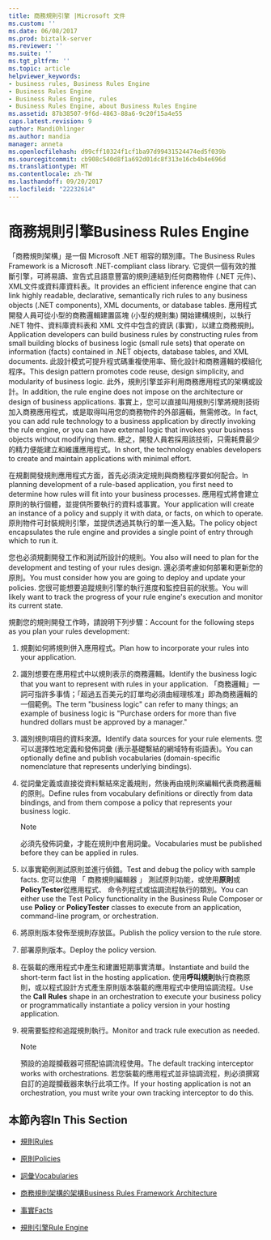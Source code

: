 ```yaml
---
title: 商務規則引擎 |Microsoft 文件
ms.custom: ''
ms.date: 06/08/2017
ms.prod: biztalk-server
ms.reviewer: ''
ms.suite: ''
ms.tgt_pltfrm: ''
ms.topic: article
helpviewer_keywords:
- business rules, Business Rules Engine
- Business Rules Engine
- Business Rules Engine, rules
- Business Rules Engine, about Business Rules Engine
ms.assetid: 87b38507-9f6d-4863-88a6-9c20f15a4e55
caps.latest.revision: 9
author: MandiOhlinger
ms.author: mandia
manager: anneta
ms.openlocfilehash: d99cff10324f1cf1ba97d99431524474ed5f039b
ms.sourcegitcommit: cb908c540d8f1a692d01dc8f313e16cb4b4e696d
ms.translationtype: MT
ms.contentlocale: zh-TW
ms.lasthandoff: 09/20/2017
ms.locfileid: "22232614"
---
```

# <a name="business-rules-engine"></a><span data-ttu-id="342b7-102">商務規則引擎</span><span class="sxs-lookup"><span data-stu-id="342b7-102">Business Rules Engine</span></span>
<span data-ttu-id="342b7-103">「商務規則架構」是一個 Microsoft .NET 相容的類別庫。</span><span class="sxs-lookup"><span data-stu-id="342b7-103">The Business Rules Framework is a Microsoft .NET-compliant class library.</span></span> <span data-ttu-id="342b7-104">它提供一個有效的推斷引擎，可將易讀、宣告式且語意豐富的規則連結到任何商務物件 (.NET 元件)、XML文件或資料庫資料表。</span><span class="sxs-lookup"><span data-stu-id="342b7-104">It provides an efficient inference engine that can link highly readable, declarative, semantically rich rules to any business objects (.NET components), XML documents, or database tables.</span></span> <span data-ttu-id="342b7-105">應用程式開發人員可從小型的商務邏輯建置區塊 (小型的規則集) 開始建構規則，以執行 .NET 物件、資料庫資料表和 XML 文件中包含的資訊 (事實)，以建立商務規則。</span><span class="sxs-lookup"><span data-stu-id="342b7-105">Application developers can build business rules by constructing rules from small building blocks of business logic (small rule sets) that operate on information (facts) contained in .NET objects, database tables, and XML documents.</span></span> <span data-ttu-id="342b7-106">此設計模式可提升程式碼重複使用率、簡化設計和商務邏輯的模組化程序。</span><span class="sxs-lookup"><span data-stu-id="342b7-106">This design pattern promotes code reuse, design simplicity, and modularity of business logic.</span></span> <span data-ttu-id="342b7-107">此外，規則引擎並非利用商務應用程式的架構或設計。</span><span class="sxs-lookup"><span data-stu-id="342b7-107">In addition, the rule engine does not impose on the architecture or design of business applications.</span></span> <span data-ttu-id="342b7-108">事實上，您可以直接叫用規則引擎將規則技術加入商務應用程式，或是取得叫用您的商務物件的外部邏輯，無需修改。</span><span class="sxs-lookup"><span data-stu-id="342b7-108">In fact, you can add rule technology to a business application by directly invoking the rule engine, or you can have external logic that invokes your business objects without modifying them.</span></span> <span data-ttu-id="342b7-109">總之，開發人員若採用該技術，只需耗費最少的精力便能建立和維護應用程式。</span><span class="sxs-lookup"><span data-stu-id="342b7-109">In short, the technology enables developers to create and maintain applications with minimal effort.</span></span>  
  
 <span data-ttu-id="342b7-110">在規劃開發規則應用程式方面，首先必須決定規則與商務程序要如何配合。</span><span class="sxs-lookup"><span data-stu-id="342b7-110">In planning development of a rule-based application, you first need to determine how rules will fit into your business processes.</span></span> <span data-ttu-id="342b7-111">應用程式將會建立原則的執行個體，並提供所要執行的資料或事實。</span><span class="sxs-lookup"><span data-stu-id="342b7-111">Your application will create an instance of a policy and supply it with data, or facts, on which to operate.</span></span> <span data-ttu-id="342b7-112">原則物件可封裝規則引擎，並提供透過其執行的單一進入點。</span><span class="sxs-lookup"><span data-stu-id="342b7-112">The policy object encapsulates the rule engine and provides a single point of entry through which to run it.</span></span>  
  
 <span data-ttu-id="342b7-113">您也必須規劃開發工作和測試所設計的規則。</span><span class="sxs-lookup"><span data-stu-id="342b7-113">You also will need to plan for the development and testing of your rules design.</span></span> <span data-ttu-id="342b7-114">還必須考慮如何部署和更新您的原則。</span><span class="sxs-lookup"><span data-stu-id="342b7-114">You must consider how you are going to deploy and update your policies.</span></span> <span data-ttu-id="342b7-115">您很可能想要追蹤規則引擎的執行進度和監控目前的狀態。</span><span class="sxs-lookup"><span data-stu-id="342b7-115">You will likely want to track the progress of your rule engine's execution and monitor its current state.</span></span>  
  
 <span data-ttu-id="342b7-116">規劃您的規則開發工作時，請說明下列步驟：</span><span class="sxs-lookup"><span data-stu-id="342b7-116">Account for the following steps as you plan your rules development:</span></span>  
  
1.  <span data-ttu-id="342b7-117">規劃如何將規則併入應用程式。</span><span class="sxs-lookup"><span data-stu-id="342b7-117">Plan how to incorporate your rules into your application.</span></span>  
  
2.  <span data-ttu-id="342b7-118">識別想要在應用程式中以規則表示的商務邏輯。</span><span class="sxs-lookup"><span data-stu-id="342b7-118">Identify the business logic that you want to represent with rules in your application.</span></span> <span data-ttu-id="342b7-119">「商務邏輯」一詞可指許多事情；「超過五百美元的訂單均必須由經理核准」即為商務邏輯的一個範例。</span><span class="sxs-lookup"><span data-stu-id="342b7-119">The term "business logic" can refer to many things; an example of business logic is "Purchase orders for more than five hundred dollars must be approved by a manager."</span></span>  
  
3.  <span data-ttu-id="342b7-120">識別規則項目的資料來源。</span><span class="sxs-lookup"><span data-stu-id="342b7-120">Identify data sources for your rule elements.</span></span> <span data-ttu-id="342b7-121">您可以選擇性地定義和發佈詞彙 (表示基礎繫結的網域特有術語表)。</span><span class="sxs-lookup"><span data-stu-id="342b7-121">You can optionally define and publish vocabularies (domain-specific nomenclature that represents underlying bindings).</span></span>  
  
4.  <span data-ttu-id="342b7-122">從詞彙定義或直接從資料繫結來定義規則，然後再由規則來編輯代表商務邏輯的原則。</span><span class="sxs-lookup"><span data-stu-id="342b7-122">Define rules from vocabulary definitions or directly from data bindings, and from them compose a policy that represents your business logic.</span></span>  
  
    > [!NOTE]
    >  <span data-ttu-id="342b7-123">必須先發佈詞彙，才能在規則中套用詞彙。</span><span class="sxs-lookup"><span data-stu-id="342b7-123">Vocabularies must be published before they can be applied in rules.</span></span>  
  
5.  <span data-ttu-id="342b7-124">以事實範例測試原則並進行偵錯。</span><span class="sxs-lookup"><span data-stu-id="342b7-124">Test and debug the policy with sample facts.</span></span> <span data-ttu-id="342b7-125">您可以使用 「 商務規則編輯器 」 測試原則功能，或使用**原則**或**PolicyTester**從應用程式、 命令列程式或協調流程執行的類別。</span><span class="sxs-lookup"><span data-stu-id="342b7-125">You can either use the Test Policy functionality in the Business Rule Composer or use **Policy** or **PolicyTester** classes to execute from an application, command-line program, or orchestration.</span></span>  
  
6.  <span data-ttu-id="342b7-126">將原則版本發佈至規則存放區。</span><span class="sxs-lookup"><span data-stu-id="342b7-126">Publish the policy version to the rule store.</span></span>  
  
7.  <span data-ttu-id="342b7-127">部署原則版本。</span><span class="sxs-lookup"><span data-stu-id="342b7-127">Deploy the policy version.</span></span>  
  
8.  <span data-ttu-id="342b7-128">在裝載的應用程式中產生和建置短期事實清單。</span><span class="sxs-lookup"><span data-stu-id="342b7-128">Instantiate and build the short-term fact list in the hosting application.</span></span> <span data-ttu-id="342b7-129">使用**呼叫規則**執行商務原則，或以程式設計方式產生原則版本裝載的應用程式中使用協調流程。</span><span class="sxs-lookup"><span data-stu-id="342b7-129">Use the **Call Rules** shape in an orchestration to execute your business policy or programmatically instantiate a policy version in your hosting application.</span></span>  
  
9. <span data-ttu-id="342b7-130">視需要監控和追蹤規則執行。</span><span class="sxs-lookup"><span data-stu-id="342b7-130">Monitor and track rule execution as needed.</span></span>  
  
    > [!NOTE]
    >  <span data-ttu-id="342b7-131">預設的追蹤攔截器可搭配協調流程使用。</span><span class="sxs-lookup"><span data-stu-id="342b7-131">The default tracking interceptor works with orchestrations.</span></span> <span data-ttu-id="342b7-132">若您裝載的應用程式並非協調流程，則必須撰寫自訂的追蹤攔截器來執行此項工作。</span><span class="sxs-lookup"><span data-stu-id="342b7-132">If your hosting application is not an orchestration, you must write your own tracking interceptor to do this.</span></span>  
  
## <a name="in-this-section"></a><span data-ttu-id="342b7-133">本節內容</span><span class="sxs-lookup"><span data-stu-id="342b7-133">In This Section</span></span>  
  
-   [<span data-ttu-id="342b7-134">規則</span><span class="sxs-lookup"><span data-stu-id="342b7-134">Rules</span></span>](../core/rules.md)  
  
-   [<span data-ttu-id="342b7-135">原則</span><span class="sxs-lookup"><span data-stu-id="342b7-135">Policies</span></span>](../core/policies.md)  
  
-   [<span data-ttu-id="342b7-136">詞彙</span><span class="sxs-lookup"><span data-stu-id="342b7-136">Vocabularies</span></span>](../core/vocabularies.md)  
  
-   [<span data-ttu-id="342b7-137">商務規則架構的架構</span><span class="sxs-lookup"><span data-stu-id="342b7-137">Business Rules Framework Architecture</span></span>](../core/business-rules-framework-architecture.md)  
  
-   [<span data-ttu-id="342b7-138">事實</span><span class="sxs-lookup"><span data-stu-id="342b7-138">Facts</span></span>](../core/facts.md)  
  
-   [<span data-ttu-id="342b7-139">規則引擎</span><span class="sxs-lookup"><span data-stu-id="342b7-139">Rule Engine</span></span>](../core/rule-engine.md)